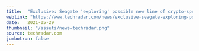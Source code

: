```yaml
---
title:  "Exclusive: Seagate 'exploring' possible new line of crypto-specific hard drives"
weblink: "https://www.techradar.com/news/exclusive-seagate-exploring-possible-new-line-of-crypto-specific-hard-drives"
date:   2021-05-29
thumbnail: "/assets/news-techradar.png"
source: techradar.com
jumbotron: false
---
```

